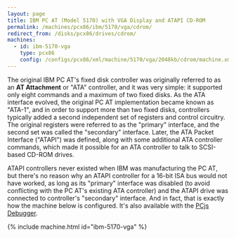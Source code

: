 ```yaml
---
layout: page
title: IBM PC AT (Model 5170) with VGA Display and ATAPI CD-ROM
permalink: /machines/pcx86/ibm/5170/vga/cdrom/
redirect_from: /disks/pcx86/drives/cdrom/
machines:
  - id: ibm-5170-vga
    type: pcx86
    config: /configs/pcx86/xml/machine/5170/vga/2048kb/cdrom/machine.xml
---
```


The original IBM PC AT's fixed disk controller was originally referred to as an **AT Attachment**
or "ATA" controller, and it was very simple: it supported only eight commands and a maximum of two
fixed disks.  As the ATA interface evolved, the original PC AT implementation became known as "ATA-1",
and in order to support more than two fixed disks, controllers typically added a second independent
set of registers and control circuitry.  The original registers were referred to as the "primary"
interface, and the second set was called the "secondary" interface.  Later, the ATA Packet Interface
("ATAPI") was defined, along with some additional ATA controller commands, which made it possible
for an ATA controller to talk to SCSI-based CD-ROM drives.

ATAPI controllers never existed when IBM was manufacturing the PC AT, but there's no reason why an
ATAPI controller for a 16-bit ISA bus would not have worked, as long as its "primary" interface was
disabled (to avoid conflicting with the PC AT's existing ATA controller) and the ATAPI drive was
connected to controller's "secondary" interface.  And in fact, that is exactly how the machine below
is configured.  It's also available with the [PCjs Debugger](debugger/).

{% include machine.html id="ibm-5170-vga" %}
